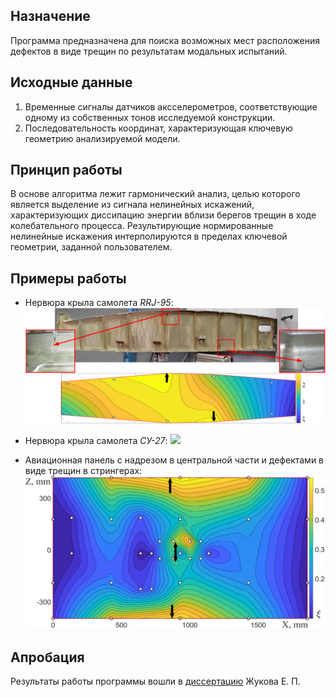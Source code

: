 ## Назначение
Программа предназначена для поиска возможных мест расположения дефектов в виде трещин по результатам модальных испытаний. 

## Исходные данные
1. Временные сигналы датчиков аксселерометров, соответствующие одному из собственных тонов исследуемой конструкции. 
2. Последовательность координат, характеризующая ключевую геометрию анализируемой модели.

## Принцип работы
В основе алгоритма лежит гармонический анализ, целью которого является выделение из сигнала нелинейных искажений, характеризующих диссипацию энергии вблизи берегов трещин в ходе колебательного процесса. Результирующие нормированные нелинейные искажения интерполируются в пределах ключевой геометрии, заданной пользователем. 

## Примеры работы
* Нервюра крыла самолета *RRJ-95*:
![](RibRRJ.jpg)

* Нервюра крыла самолета *СУ-27*:
![](Rib.jpg)

* Авиационная панель с надрезом в центральной части и дефектами в виде трещин в стрингерах:
![](Panel.jpg)

## Апробация
Результаты работы программы вошли в [диссертацию](https://www.nstu.ru/files/dissertations/avtoreferat_zhukov_15484089174.pdf) Жукова Е. П.
